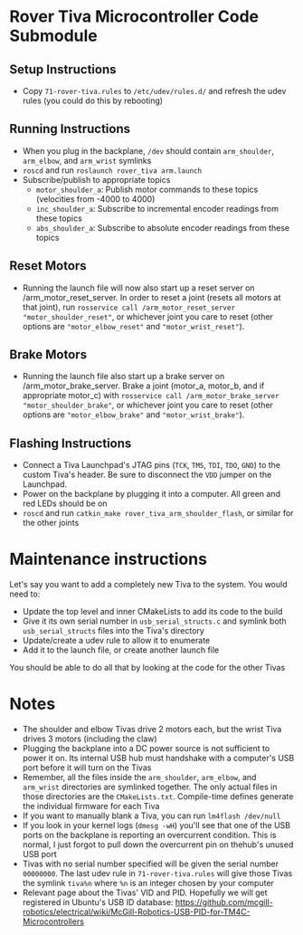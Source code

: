 # Rover Tiva Microcontroller Code Submodule

## Setup Instructions

- Copy `71-rover-tiva.rules` to `/etc/udev/rules.d/` and refresh the udev rules (you could do this by rebooting)

## Running Instructions 
- When you plug in the backplane, `/dev` should contain `arm_shoulder`, `arm_elbow`, and `arm_wrist` symlinks
- `roscd` and run `roslaunch rover_tiva arm.launch`
- Subscribe/publish to appropriate topics
  - `motor_shoulder_a`: Publish motor commands to these topics (velocities from -4000 to 4000)
  - `inc_shoulder_a`: Subscribe to incremental encoder readings from these topics
  - `abs_shoulder_a`: Subscribe to absolute encoder readings from these topics

## Reset Motors
- Running the launch file will now also start up a reset server on /arm_motor_reset_server. In order to reset a joint (resets all motors at that joint), run `rosservice call /arm_motor_reset_server "motor_shoulder_reset"`, or whichever joint you care to reset (other options are `"motor_elbow_reset"` and `"motor_wrist_reset"`).

## Brake Motors
- Running the launch file also start up a brake server on /arm_motor_brake_server. Brake a joint (motor_a, motor_b, and if appropriate motor_c) with `rosservice call /arm_motor_brake_server "motor_shoulder_brake"`, or whichever joint you care to reset (other options are `"motor_elbow_brake"` and `"motor_wrist_brake"`).


## Flashing Instructions

- Connect a Tiva Launchpad's JTAG pins (`TCK`, `TMS`, `TDI`, `TDO`, `GND`) to the custom Tiva's header. Be sure to disconnect the `VDD` jumper on the Launchpad.
- Power on the backplane by plugging it into a computer. All green and red LEDs should be on
- `roscd` and run `catkin_make rover_tiva_arm_shoulder_flash`, or similar for the other joints

# Maintenance instructions

Let's say you want to add a completely new Tiva to the system. You would need to:

- Update the top level and inner CMakeLists to add its code to the build
- Give it its own serial number in `usb_serial_structs.c` and symlink both `usb_serial_structs` files into the Tiva's directory
- Update/create a udev rule to allow it to enumerate
- Add it to the launch file, or create another launch file

You should be able to do all that by looking at the code for the other Tivas

# Notes

- The shoulder and elbow Tivas drive 2 motors each, but the wrist Tiva drives 3 motors (including the claw)
- Plugging the backplane into a DC power source is not sufficient to power it on. Its internal USB hub must handshake with a computer's USB port before it will turn on the Tivas
- Remember, all the files inside the `arm_shoulder`, `arm_elbow`, and `arm_wrist` directories are symlinked together. The only actual files in those directories are the `CMakeLists.txt`. Compile-time defines generate the individual firmware for each Tiva
- If you want to manually blank a Tiva, you can run `lm4flash /dev/null`
- If you look in your kernel logs (`dmesg -wH`) you'll see that one of the USB ports on the backplane is reporting an overcurrent condition. This is normal, I just forgot to pull down the overcurrent pin on thehub's unused USB port
- Tivas with no serial number specified will be given the serial number `00000000`. The last udev rule in `71-rover-tiva.rules` will give those Tivas the symlink `tiva%n` where `%n` is an integer chosen by your computer
- Relevant page about the Tivas' VID and PID. Hopefully we will get registered in Ubuntu's USB ID database: https://github.com/mcgill-robotics/electrical/wiki/McGill-Robotics-USB-PID-for-TM4C-Microcontrollers
